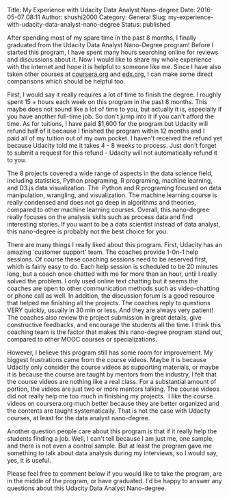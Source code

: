 Title: My Experience with Udacity Data Analyst Nano-degree
Date: 2016-05-07 08:11
Author: shushi2000
Category: General
Slug: my-experience-with-udacity-data-analyst-nano-degree
Status: published

After spending most of my spare time in the past 8 months, I finally graduated from the Udacity Data Analyst Nano-Degree program! Before I started this program, I have spent many hours searching online for reviews and discussions about it. Now I would like to share my whole experience with the internet and hope it is helpful to someone like me. Since I have also taken other courses at [coursera.org](https://www.coursera.org/) and [edx.org](https://www.edx.org/), I can make some direct comparisons which should be helpful too.

First, I would say it really requires a lot of time to finish the degree. I roughly spent 15 + hours each week on this program in the past 8 months. This maybe does not sound like a lot of time to you, but actually it is, especially if you have another full-time job. So don't jump into it if you can't afford the time. As for tuitions, I have paid \$1,600 for the program but Udacity will refund half of it because I finished the program within 12 months and I paid all of my tuition out of my own pocket. I haven't received the refund yet because Udacity told me it takes 4 - 8 weeks to process. Just don't forget to submit a request for this refund - Udacity will not automatically refund it to you.

The 8 projects covered a wide range of aspects in the data science field, including statistics, Python programing, R programing, machine learning, and D3.js data visualization. The  Python and R programing focused on data manipulation, wrangling, and visualization. The machine learning course is really condensed and does not go deep in algorithms and theories, compared to other machine learning courses. Overall, this nano-degree really focuses on the analysis skills such as process data and find interesting stories. If you want to be a data scientist instead of data analyst, this nano-degree is probably not the best choice for you.

There are many things I really liked about this program. First, Udacity has an amazing 'customer support' team. The coaches provide 1-0n-1 help sessions. Of course these coaching sessions need to be reserved first, which is fairly easy to do. Each help session is scheduled to be 20 minutes long, but a coach once chatted with me for more than an hour, until I really solved the problem. I only used online text chatting but it seems the coaches are open to other communication methods such as video-chatting or phone call as well. In addition, the discussion forum is a good resource that helped me finishing all the projects. The coaches reply to questions VERY quickly, usually in 30 min or less. And they are always very patient! The coaches also review the project submission in great details, give constructive feedbacks, and encourage the students all the time. I think this coaching team is the factor that makes this nano-degree program stand out, compared to other MOOC courses or specializations.

However, I believe this program still has some room for improvement. My biggest frustrations came from the course videos. Maybe it is because Udacity only consider the course videos as supporting materials, or maybe it is because the course are taught by mentors from the industry, I felt that the course videos are nothing like a real class. For a substantial amount of portion, the videos are just two or more mentors talking. The course videos did not really help me too much in finishing my projects.  I like the course videos on coursera.org much better because they are better organized and the contents are taught systematically. That is not the case with Udacity courses, at least for the data analyst nano-degree.

Another question people care about this program is that if it really help the students finding a job. Well, I can't tell because I am just me, one sample, and there is not even a control sample. But at least the program gave me something to talk about data analysis during my interviews, so I would say, yes, it is useful.

Please feel free to comment below if you would like to take the program, are in the middle of the program, or have graduated. I'd be happy to answer any questions about this Udacity Data Analyst Nano-degree.
